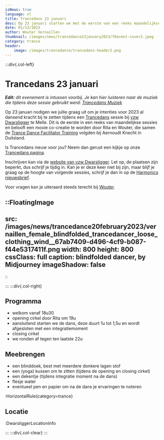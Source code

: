 ```yaml
--- 
isNews: true
language: nl
title: Trancedans 23 januari
desc: Op 23 januari starten we met de eerste van een reeks maandelijkse Trancedans sessies bij vzw Dwarsligger in Melle
date: 01/13/2023
author: Wouter Vernaillen
thumbnail: /images/news/trancedance23january2023/fbevent-cover2.jpeg
category: trance
header:
    image: /images/trancedance/trancedans-header2.png
---
```


:::div{.col-left}

# Trancedans 23 januari

***Edit:*** *dit evenement is intussen voorbij.*
*Je kan hier luisteren naar de muziek die tijdens deze sessie gebruikt werd: [Trancedans Muziek](/news/trancedancemusic)*

Op 23 januari nodigen we jullie graag uit om je intenties voor 2023 al dansend kracht bij te zetten tijdens een [Trancedans](/trancedance) sessie bij [vzw Dwarsligger](https://www.dwarsligger33.com/event-details/trancedans) te Melle. 
Dit is de eerste in een reeks van maandelijkse sessies en belooft een mooie co-creatie te worden door Rita en Wouter, die samen de [Trance Dance Facilitator Training](https://trance-dance.net/events/trancedance-facilitator-training/) volgden bij Aernoudt Knecht in Duitsland.

Is Trancedans nieuw voor jou?  Neem dan gerust een kijkje op onze [Trancedans pagina](/trancedance).

Inschrijven kan via de [website van vzw Dwarsligger](https://www.dwarsligger33.com/event-details/trancedans). Let op, de plaatsen zijn beperkt, dus schrijf je tijdig in.
Kan je er deze keer niet bij zijn, maar blijf je graag op de hoogte van volgende sessies, schrijf je dan in op de [Harmonics nieuwsbrief](/news).

Voor vragen kan je uiteraard steeds terecht bij [Wouter](/contact).

::FloatingImage
---
src: /images/news/trancedance20february2023/vernaillen_female_blindfolded_trancedancer_loose_clothing_wind__67ab7409-d496-4cf9-b087-f44e5317411f.png
width: 800
height: 800
cssClass: full
caption: blindfolded dancer, by Midjourney
imageShadow: false
---
::

:::
:::div{.col-right}

## Programma
* welkom vanaf 18u30
* opening cirkel door Rita om 19u
* aansluitend starten we de dans, deze duurt 1u tot 1,5u en wordt afgesloten met een integratiemoment
* closing cirkel
* we ronden af tegen ten laatste 22u

## Meebrengen
* een blinddoek, best met meerdere donkere lagen stof
* een (yoga) kussen om te zitten (tijdens de opening en closing cirkel)
* een dekentje (tijdens integratie moment na de dans)
* flesje water
* eventueel pen en papier om na de dans je ervaringen te noteren

:HorizontalRule{category=trance}

## Locatie

:DwarsliggerLocationInfo


:::
:::div{.col-clear}
:::

